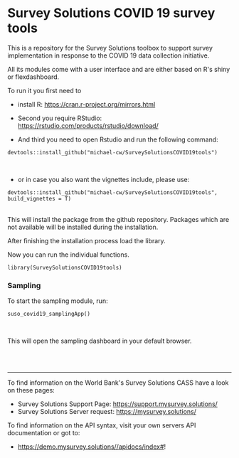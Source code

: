 # Survey Solutions COVID 19 survey tools

This is a repository for the Survey Solutions toolbox to support survey implementation in response to the COVID 19 data collection initiative.

All its modules come with a user interface and are either based on R's shiny or flexdashboard. 

To run it you first need to 

* install R: https://cran.r-project.org/mirrors.html

* Second you require RStudio: https://rstudio.com/products/rstudio/download/

* And third you need to open Rstudio and run the following command:

```
devtools::install_github("michael-cw/SurveySolutionsCOVID19tools")

```
<br>

* or in case you also want the vignettes include, please use:
```
devtools::install_github("michael-cw/SurveySolutionsCOVID19tools", build_vignettes = T)

```
<br>
This will install the package from the github repository. Packages which are not available will be installed during the installation.

After finishing the installation process load the library. 

Now you can run the individual functions.
<br>
```
library(SurveySolutionsCOVID19tools)

```

### Sampling

To start the sampling module, run:
<br>
```
suso_covid19_samplingApp()
```
<br>


This will open the sampling dashboard in your default browser.

<br><br>


***

To find information on the World Bank's Survey Solutions CASS have a look on these pages:

* Survey Solutions Support Page: https://support.mysurvey.solutions/
* Survey Solutions Server request: https://mysurvey.solutions/

To find information on the API syntax, visit your own servers API documentation or got to:

* https://demo.mysurvey.solutions//apidocs/index#!

